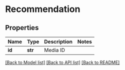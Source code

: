 # Recommendation

## Properties
Name | Type | Description | Notes
------------ | ------------- | ------------- | -------------
**id** | **str** | Media ID | 

[[Back to Model list]](../README.md#documentation-for-models) [[Back to API list]](../README.md#documentation-for-api-endpoints) [[Back to README]](../README.md)

